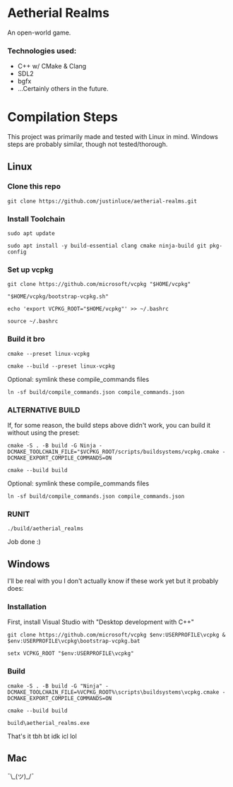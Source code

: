 # Aetherial Realms

An open-world game.

### Technologies used:

- C++ w/ CMake & Clang
- SDL2
- bgfx
- ...Certainly others in the future.

# Compilation Steps

This project was primarily made and tested with Linux in mind. Windows steps are probably similar, though not tested/thorough.

## Linux

### Clone this repo
`git clone https://github.com/justinluce/aetherial-realms.git`

### Install Toolchain
`sudo apt update`

`sudo apt install -y build-essential clang cmake ninja-build git pkg-config`

### Set up vcpkg
`git clone https://github.com/microsoft/vcpkg "$HOME/vcpkg"`

`"$HOME/vcpkg/bootstrap-vcpkg.sh"`

`echo 'export VCPKG_ROOT="$HOME/vcpkg"' >> ~/.bashrc`

`source ~/.bashrc`

### Build it bro
`cmake --preset linux-vcpkg`

`cmake --build --preset linux-vcpkg`

Optional: symlink these compile_commands files

`ln -sf build/compile_commands.json compile_commands.json`

### ALTERNATIVE BUILD
If, for some reason, the build steps above didn't work, you can build it without using the preset:

`cmake -S . -B build -G Ninja -DCMAKE_TOOLCHAIN_FILE="$VCPKG_ROOT/scripts/buildsystems/vcpkg.cmake -DCMAKE_EXPORT_COMPILE_COMMANDS=ON`

`cmake --build build`

Optional: symlink these compile_commands files

`ln -sf build/compile_commands.json compile_commands.json`

### RUNIT
`./build/aetherial_realms`

Job done :)

## Windows
I'll be real with you I don't actually know if these work yet but it probably does:

### Installation

First, install Visual Studio with "Desktop development with C++"

`git clone https://github.com/microsoft/vcpkg $env:USERPROFILE\vcpkg & $env:USERPROFILE\vcpkg\bootstrap-vcpkg.bat`

`setx VCPKG_ROOT "$env:USERPROFILE\vcpkg"`

### Build

`cmake -S . -B build -G "Ninja" -DCMAKE_TOOLCHAIN_FILE=%VCPKG_ROOT%\scripts\buildsystems\vcpkg.cmake -DCMAKE_EXPORT_COMPILE_COMMANDS=ON`

`cmake --build build`

`build\aetherial_realms.exe`

That's it tbh bt idk icl lol

## Mac

<p>¯\_(ツ)_/¯</p>